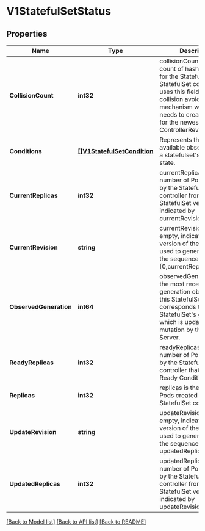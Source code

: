 # V1StatefulSetStatus

## Properties
Name | Type | Description | Notes
------------ | ------------- | ------------- | -------------
**CollisionCount** | **int32** | collisionCount is the count of hash collisions for the StatefulSet. The StatefulSet controller uses this field as a collision avoidance mechanism when it needs to create the name for the newest ControllerRevision. | [optional] [default to null]
**Conditions** | [**[]V1StatefulSetCondition**](v1.StatefulSetCondition.md) | Represents the latest available observations of a statefulset&#39;s current state. | [optional] [default to null]
**CurrentReplicas** | **int32** | currentReplicas is the number of Pods created by the StatefulSet controller from the StatefulSet version indicated by currentRevision. | [optional] [default to null]
**CurrentRevision** | **string** | currentRevision, if not empty, indicates the version of the StatefulSet used to generate Pods in the sequence [0,currentReplicas). | [optional] [default to null]
**ObservedGeneration** | **int64** | observedGeneration is the most recent generation observed for this StatefulSet. It corresponds to the StatefulSet&#39;s generation, which is updated on mutation by the API Server. | [optional] [default to null]
**ReadyReplicas** | **int32** | readyReplicas is the number of Pods created by the StatefulSet controller that have a Ready Condition. | [optional] [default to null]
**Replicas** | **int32** | replicas is the number of Pods created by the StatefulSet controller. | [default to null]
**UpdateRevision** | **string** | updateRevision, if not empty, indicates the version of the StatefulSet used to generate Pods in the sequence [replicas-updatedReplicas,replicas) | [optional] [default to null]
**UpdatedReplicas** | **int32** | updatedReplicas is the number of Pods created by the StatefulSet controller from the StatefulSet version indicated by updateRevision. | [optional] [default to null]

[[Back to Model list]](../README.md#documentation-for-models) [[Back to API list]](../README.md#documentation-for-api-endpoints) [[Back to README]](../README.md)


